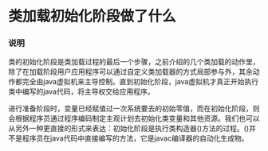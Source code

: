# 类加载初始化阶段做了什么

### 说明
类的初始化阶段是类加载过程的最后一个步骤，之前介绍的几个类加载的动作里，除了在加载阶段用户应用程序可以通过自定义类加载器的方式局部参与外，其余动作都完全由java虚拟机来主导控制。直到初始化阶段，java虚拟机才真正开始执行类中编写的java代码，将主导权交给应用程序。

进行准备阶段时，变量已经赋值过一次系统要去的初始零值，而在初始化阶段，则会根据程序员通过程序编码制定主观计划去初始化类变量和其他资源。我们也可以从另外一种更直接的形式来表达：初始化阶段是执行类构造器<clinit>()方法的过程。<clinit>()并不是程序员在java代码中直接编写的方法，它是javac编译器的自动化生成物。
